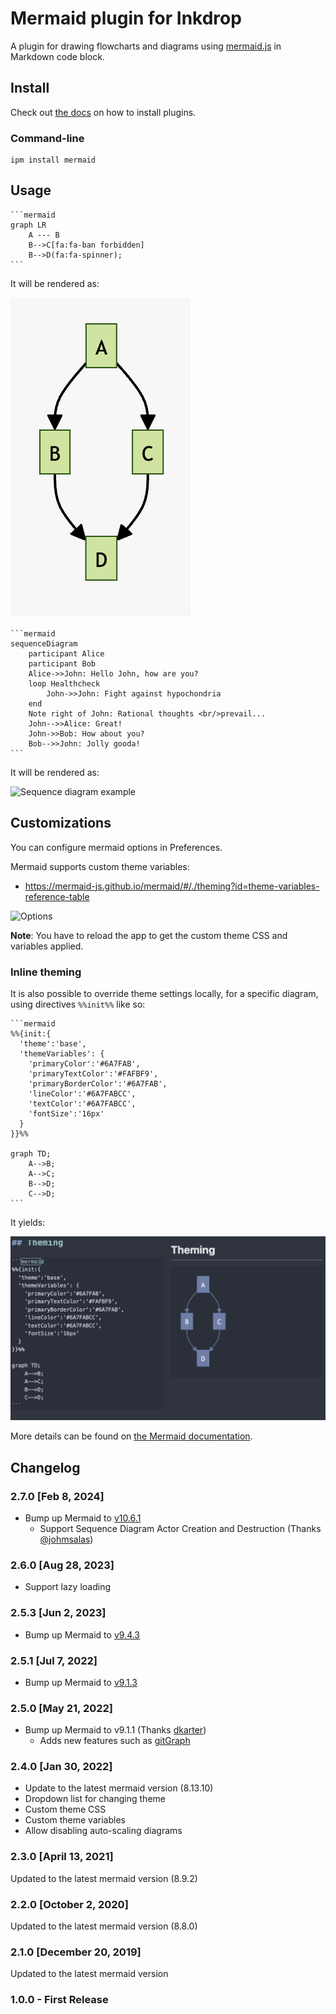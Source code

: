 # Mermaid plugin for Inkdrop

A plugin for drawing flowcharts and diagrams using [mermaid.js](https://mermaidjs.github.io/) in Markdown code block.

## Install

Check out [the docs](https://docs.inkdrop.app/manual/extend-inkdrop-with-plugins) on how to install plugins.

### Command-line

```shell
ipm install mermaid
```

## Usage

    ```mermaid
    graph LR
        A --- B
        B-->C[fa:fa-ban forbidden]
        B-->D(fa:fa-spinner);
    ```

It will be rendered as:

![Flowchart example](https://github.com/inkdropapp/inkdrop-mermaid/raw/master/docs/images/example-01.png)

    ```mermaid
    sequenceDiagram
        participant Alice
        participant Bob
        Alice->>John: Hello John, how are you?
        loop Healthcheck
            John->>John: Fight against hypochondria
        end
        Note right of John: Rational thoughts <br/>prevail...
        John-->>Alice: Great!
        John->>Bob: How about you?
        Bob-->>John: Jolly gooda!
    ```

It will be rendered as:

![Sequence diagram example](https://github.com/inkdropapp/inkdrop-mermaid/raw/master/docs/images/example-02.png)

## Customizations

You can configure mermaid options in Preferences.

Mermaid supports custom theme variables:

- https://mermaid-js.github.io/mermaid/#/./theming?id=theme-variables-reference-table

![Options](https://github.com/inkdropapp/inkdrop-mermaid/raw/master/docs/images/config.png)

**Note**: You have to reload the app to get the custom theme CSS and variables applied.

### Inline theming

It is also possible to override theme settings locally, for a specific diagram, using directives `%%init%%` like so:

    ```mermaid
    %%{init:{
      'theme':'base',
      'themeVariables': {
        'primaryColor':'#6A7FAB',
        'primaryTextColor':'#FAFBF9',
        'primaryBorderColor':'#6A7FAB',
        'lineColor':'#6A7FABCC',
        'textColor':'#6A7FABCC',
        'fontSize':'16px'
      }
    }}%%

    graph TD;
        A-->B;
        A-->C;
        B-->D;
        C-->D;
    ```

It yields:

![Inline theming example](https://github.com/inkdropapp/inkdrop-mermaid/raw/master/docs/images/example-03.png)

More details can be found on [the Mermaid documentation](https://mermaid-js.github.io/mermaid/#/theming?id=themes-at-the-local-or-current-level).

## Changelog

### 2.7.0 [Feb 8, 2024]

- Bump up Mermaid to [v10.6.1](https://github.com/mermaid-js/mermaid/releases/tag/v10.6.1)
  - Support Sequence Diagram Actor Creation and Destruction (Thanks [@johmsalas](https://github.com/johmsalas))

### 2.6.0 [Aug 28, 2023]

- Support lazy loading

### 2.5.3 [Jun 2, 2023]

- Bump up Mermaid to [v9.4.3](https://github.com/mermaid-js/mermaid/releases/tag/v9.4.3)

### 2.5.1 [Jul 7, 2022]

- Bump up Mermaid to [v9.1.3](https://github.com/mermaid-js/mermaid/releases/tag/9.1.3)

### 2.5.0 [May 21, 2022]

- Bump up Mermaid to v9.1.1 (Thanks [dkarter](https://github.com/inkdropapp/inkdrop-mermaid/pull/8))
  - Adds new features such as [gitGraph](https://mermaid-js.github.io/mermaid/#/gitgraph)

### 2.4.0 [Jan 30, 2022]

- Update to the latest mermaid version (8.13.10)
- Dropdown list for changing theme
- Custom theme CSS
- Custom theme variables
- Allow disabling auto-scaling diagrams

### 2.3.0 [April 13, 2021]

Updated to the latest mermaid version (8.9.2)

### 2.2.0 [October 2, 2020]

Updated to the latest mermaid version (8.8.0)

### 2.1.0 [December 20, 2019]

Updated to the latest mermaid version

### 1.0.0 - First Release
